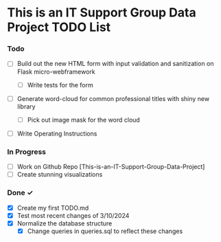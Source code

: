 # This is an IT Support Group Data Project TODO List


### Todo


- [ ] Build out the new HTML form with input validation and sanitization on Flask micro-webframework  
  - [ ] Write tests for the form  
- [ ] Generate word-cloud for common professional titles with shiny new library
  - [ ] Pick out image mask for the word cloud
- [ ] Write Operating Instructions


### In Progress

- [ ] Work on Github Repo [This-is-an-IT-Support-Group-Data-Project] 
- [ ] Create stunning visualizations 

### Done ✓

- [x] Create my first TODO.md  
- [x] Test most recent changes of 3/10/2024 
- [x] Normalize the database structure  
  - [x] Change queries in queries.sql to reflect these changes